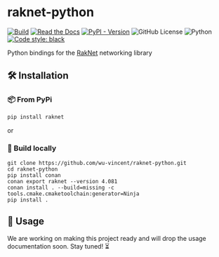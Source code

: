 # raknet-python

[![Build](https://github.com/wu-vincent/raknet-python/actions/workflows/build.yml/badge.svg)](https://github.com/wu-vincent/raknet-python/actions/workflows/build.yml)
[![Read the Docs](https://img.shields.io/readthedocs/raknet-python)](https://raknet-python.readthedocs.io/en/latest/)
[![PyPI - Version](https://img.shields.io/pypi/v/raknet?logo=python&logoColor=white)](https://pypi.org/project/raknet/)
![GitHub License](https://img.shields.io/github/license/raknet-python/raknet-python)
![Python](https://img.shields.io/badge/Python-3-blue)
[![Code style: black](https://img.shields.io/badge/code%20style-black-000000.svg)](https://github.com/psf/black)

Python bindings for the [RakNet](https://github.com/facebookarchive/RakNet) networking library

## 🛠 Installation

### 📦 From PyPi

```bash
pip install raknet
```

or

### 🎯 Build locally

```shell
git clone https://github.com/wu-vincent/raknet-python.git
cd raknet-python
pip install conan
conan export raknet --version 4.081
conan install . --build=missing -c tools.cmake.cmaketoolchain:generator=Ninja
pip install .
```

## 🚀 Usage

We are working on making this project ready and will drop the usage documentation soon. Stay tuned! ⏳
